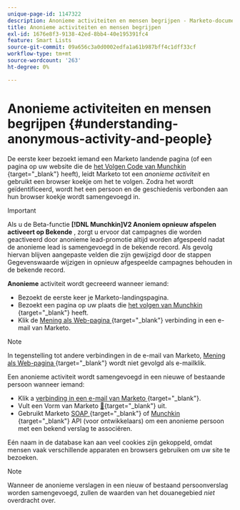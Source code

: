 ```yaml
---
unique-page-id: 1147322
description: Anonieme activiteiten en mensen begrijpen - Marketo-documenten - productdocumentatie
title: Anonieme activiteiten en mensen begrijpen
exl-id: 1676e8f3-9138-42ed-8bb4-40e195391fc4
feature: Smart Lists
source-git-commit: 09a656c3a0d0002edfa1a61b987bff4c1dff33cf
workflow-type: tm+mt
source-wordcount: '263'
ht-degree: 0%

---
```


# Anonieme activiteiten en mensen begrijpen {#understanding-anonymous-activity-and-people}

De eerste keer bezoekt iemand een Marketo landende pagina (of een pagina op uw website die de [ het Volgen Code van Munchkin ](/help/marketo/product-docs/administration/additional-integrations/add-munchkin-tracking-code-to-your-website.md){target="_blank"} heeft), leidt Marketo tot een *anonieme activiteit* en gebruikt een browser koekje om het te volgen. Zodra het wordt geïdentificeerd, wordt het een persoon en de geschiedenis verbonden aan hun browser koekje wordt samengevoegd in.

>[!IMPORTANT]
>
>Als u de Beta-functie **[!DNL Munchkin]V2 Anoniem opnieuw afspelen activeert op Bekende** , zorgt u ervoor dat campagnes die worden geactiveerd door anonieme lead-promotie altijd worden afgespeeld nadat de anonieme lead is samengevoegd in de bekende record. Als gevolg hiervan blijven aangepaste velden die zijn gewijzigd door de stappen Gegevenswaarde wijzigen in opnieuw afgespeelde campagnes behouden in de bekende record.

**Anonieme** activiteit wordt gecreeerd wanneer iemand:

* Bezoekt de eerste keer je Marketo-landingspagina.
* Bezoekt een pagina op uw plaats die [ het volgen van Munchkin ](/help/marketo/product-docs/administration/additional-integrations/add-munchkin-tracking-code-to-your-website.md){target="_blank"} heeft.
* Klik de [ Mening als Web-pagina ](/help/marketo/product-docs/email-marketing/general/functions-in-the-editor/add-a-view-as-web-page-link-to-an-email.md){target="_blank"} verbinding in een e-mail van Marketo.

>[!NOTE]
>
>In tegenstelling tot andere verbindingen in de e-mail van Marketo, [ Mening als Web-pagina ](/help/marketo/product-docs/email-marketing/general/functions-in-the-editor/add-a-view-as-web-page-link-to-an-email.md){target="_blank"} wordt niet gevolgd als e-mailklik.

Een anonieme activiteit wordt samengevoegd in een nieuwe of bestaande persoon wanneer iemand:

* Klik a [ verbinding in een e-mail van Marketo ](/help/marketo/product-docs/email-marketing/general/using-tokens/add-a-system-token-as-a-link-in-an-email.md){target="_blank"}.
* Vult een Vorm van Marketo [&#128279;](/help/marketo/product-docs/demand-generation/forms/form-actions/embed-a-form-on-your-website.md){target="_blank"} uit.
* Gebruikt Marketo [ SOAP ](/help/marketo/product-docs/administration/additional-integrations/configuring-your-soap-api-settings.md){target="_blank"} of [ Munchkin ](/help/marketo/product-docs/administration/additional-integrations/add-munchkin-tracking-code-to-your-website.md){target="_blank"} API (voor ontwikkelaars) om een anonieme persoon met een bekend verslag te associëren.

Eén naam in de database kan aan veel cookies zijn gekoppeld, omdat mensen vaak verschillende apparaten en browsers gebruiken om uw site te bezoeken.

>[!NOTE]
>
>Wanneer de anonieme verslagen in een nieuw of bestaand persoonverslag worden samengevoegd, zullen de waarden van het douanegebied *niet* overdracht over.
